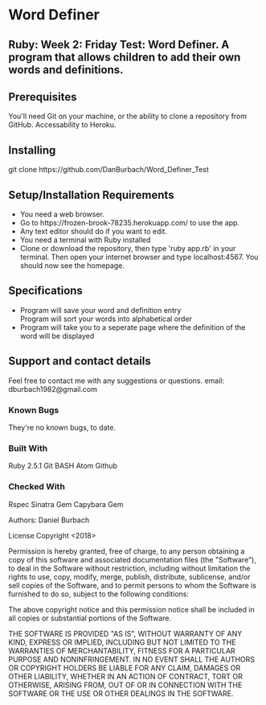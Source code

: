 <h1>Word Definer</h1>
<h2>Ruby: Week 2: Friday Test: Word Definer. A program that allows children to add their own words and definitions.

<h2>Prerequisites</h2>
You'll need Git on your machine, or the ability to clone a repository from GitHub. Accessability to Heroku.

<h2>Installing</h2>
git clone https://github.com/DanBurbach/Word_Definer_Test
<h2>Setup/Installation Requirements</h2>
<ul>
<li>You need a web browser.</li>
<li>Go to https://frozen-brook-78235.herokuapp.com/ to use the app.</li>
<li>Any text editor should do if you want to edit.</li>
<li>You need a terminal with Ruby installed</li>
<li>Clone or download the repository, then type 'ruby app.rb' in your terminal. Then open your internet browser and type localhost:4567. You should now see the homepage.</li>
</ul>

<h2>Specifications</h2>
<ul>
<li>Program will save your word and definition entry</li>
</li>Program will sort your words into alphabetical order</li>
<li>Program will take you to a seperate page where the definition of the word will be displayed</li>
</ul>

<h2>Support and contact details</h2>
Feel free to contact me with any suggestions or questions.
email: dburbach1982@gmail.com

<h3>Known Bugs</h3> 
They're no known bugs, to date. 

<h3>Built With</h3>
Ruby 2.5.1
Git
BASH
Atom
Github

<h3>Checked With</h3>
Rspec
Sinatra Gem
Capybara Gem

Authors:
Daniel Burbach

License
Copyright <2018> <Daniel Burbach>

Permission is hereby granted, free of charge, to any person obtaining a copy of this software and associated documentation files (the "Software"), 
to deal in the Software without restriction, including without limitation the rights to use, copy, modify, merge, publish, distribute, sublicense, 
and/or sell copies of the Software, and to permit persons to whom the Software is furnished to do so, subject to the following conditions:

The above copyright notice and this permission notice shall be included in all copies or substantial portions of the Software.

THE SOFTWARE IS PROVIDED "AS IS", WITHOUT WARRANTY OF ANY KIND, EXPRESS OR IMPLIED, INCLUDING BUT NOT LIMITED TO THE WARRANTIES OF MERCHANTABILITY, 
FITNESS FOR A PARTICULAR PURPOSE AND NONINFRINGEMENT. IN NO EVENT SHALL THE AUTHORS OR COPYRIGHT HOLDERS BE LIABLE FOR ANY CLAIM, DAMAGES OR OTHER LIABILITY, 
WHETHER IN AN ACTION OF CONTRACT, TORT OR OTHERWISE, ARISING FROM, OUT OF OR IN CONNECTION WITH THE SOFTWARE OR THE USE OR OTHER DEALINGS IN THE SOFTWARE.
